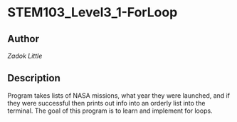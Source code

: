 # STEM103_Level3_1-ForLoop

## Author 

*Zadok Little*

## Description

Program takes lists of NASA missions, what year they were launched, and if they were successful then prints out info into an orderly list into the terminal. The goal of this program is to learn and implement for loops.